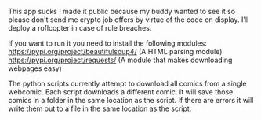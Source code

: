 This app sucks I made it public because my buddy wanted to see it so please don't send me crypto job offers by virtue of the code on display.
I'll deploy a roflcopter in case of rule breaches.

If you want to run it you need to install the following modules:
https://pypi.org/project/beautifulsoup4/ (A HTML parsing module)
https://pypi.org/project/requests/ (A module that makes downloading webpages easy)

The python scripts currently attempt to download all comics from a single webcomic. Each script downloads a different comic. It will save those comics in a folder in the same location as the script. If there are errors it will write them out to a file in the same location as the script.
